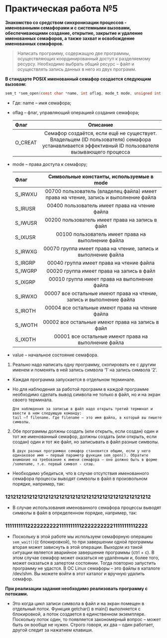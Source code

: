 # Практическая работа №5
**Знакомство со средством синхронизации процессов - именованными семафорами и с системными вызовами, обеспечивающими создание, открытие, закрытие и удаление именованных семафоров, а также захват и освобождение именованных семафоров.**
>Написать программу, содержащую две программы, осуществляющих координированный доступ к разделяемому ресурсу. Необходимо выбрать общий ресурс – файл и осуществлять запись данных в него из двух программ.

   **В стандарте POSIX именованный семафор создается следующим вызовом:**
     
```c
sem_t *sem_open(const char *name, int oflag, mode_t mode, unsigned int value)
```
- Где: name – имя семафора;
- oflag – флаг, управляющий операцией создания семафора;

    |Флаг|Описание|
    |:---|:------:|
    |O_CREAT|Cемафор создаётся, если ещё не существует. Владельцем (ID пользователя) семафора устанавливается эффективный ID пользователя вызывающего процесса|
- mode – права доступа к семафору;

    |Флаг|Символьные константы, используемые в mode|
    |:---|:---------------------------------------:|
    |S_IRWXU|00700 пользователь (владелец файла) имеет права на чтение, запись и выполнение файла|
    |S_IRUSR|00400 пользователь имеет права на чтение файла|
    |S_IWUSR|00200 пользователь имеет права на запись в файл|
    |S_IXUSR|00100 пользователь имеет права на выполнение файла|
    |S_IRWXG|00070 группа имеет права на чтение, запись и выполнение файла|
    |S_IRGRP|00040 группа имеет права на чтение файла|
    |S_IWGRP|00020 группа имеет права на запись в файл|
    |S_IXGRP|00010 группа имеет права на выполнение файла|
    |S_IRWXO|00007 все остальные имеют права на чтение, запись и выполнение файла|
    |S_IROTH|00004 все остальные имеют права на чтение файла|
    |S_IWOTH|00002 все остальные имеют права на запись в файл|
    |S_IXOTH|00001 все остальные имеют права на выполнение файла|
- value –	начальное состояние семафора.
1. Реально надо написать одну программу, скопировать ее с другим именем и поменять в ней запись символа ‘1’ на запись символа ‘2’.
- Каждая программа запускается в отдельном терминале.
- Но для наблюдения за работой программ в каждой программе необходимо сделать вывод символа не только в файл, но и на экран своего терминала.

      Для наблюдения за записью в файл надо открыть третий терминал и ввести в нем следующую команду:
      tail –f filename. Где filename – это имя файла, в который вы пишете символы.
2. Обе программы должны создать (или открыть, если создан) один и тот же именованный семафор, должны создать (или открыть, если создан) один и тот же файл, но записывать в файл разные символы.

      ```В двух разных программах семафор становится общим, если у него одинаковое имя – первый параметр функции sem_open(). Обратите внимание на требование к имени семафора – оно должно быть в форме /somename, т.е. первый символ - слэш.```
- Необходимо убедиться, что в случае отсутствия именованного семафора процессы выводят символы в файл в произвольном порядке, например, так:

### 121212121212121212121212121212121212121212121212121212
- В случае использования именованного семафора процессы выводят символы в файл в определенном порядке, например, так:
### 111111111122222222221111111111222222222211111111112222
- Поскольку в этой работе мы используем семафорную операцию ```sem_wait()```(с блокировкой), то при завершении одной программы вторая может зависнуть в этой операции. Выходом из такой ситуации является аварийное завершение программы (ctrl + с). В этом случае семафор может оказаться не удалённым и, более того, может оказаться в запертом состоянии. Тогда повторно запустить программу не удастся. В ОС Linux семафоры – это файлы в каталоге /dev/shm. Вы можете войти в этот каталог и вручную удалить семафор.

**При реализации задания необходимо реализовать программу с потоками.**
- Это когда цикл записи символа в файл и на экран помещен в отдельный поток. Функция getchar() в main() выполняется с блокировкой, а поток создается в единственном экземпляре. Поскольку поток один, то появляется закономерный вопрос – может быть он вообще не нужен. Строго говоря, их два – один работает, другой следит за нажатием клавиши.
